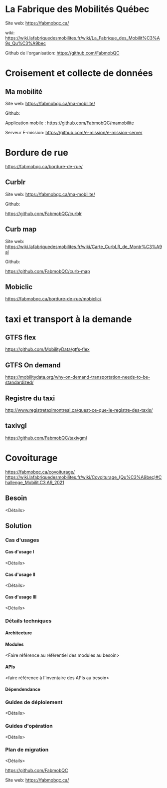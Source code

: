 # La Fabrique des Mobilités Québec


Site web: https://fabmobqc.ca/


wiki: https://wiki.lafabriquedesmobilites.fr/wiki/La_Fabrique_des_Mobilit%C3%A9s_Qu%C3%A9bec

Github de l'organisation: https://github.com/FabmobQC

# Croisement et collecte de données
## Ma mobilité

Site web: https://fabmobqc.ca/ma-mobilite/

Github: 

Application mobile : https://github.com/FabmobQC/mamobilite

Serveur E-mission: https://github.com/e-mission/e-mission-server

# Bordure de rue
https://fabmobqc.ca/bordure-de-rue/


## Curblr

Site web: https://fabmobqc.ca/ma-mobilite/

Github: 

 https://github.com/FabmobQC/curblr

## Curb map

Site web: https://wiki.lafabriquedesmobilites.fr/wiki/Carte_CurbLR_de_Montr%C3%A9al

Github: 

https://github.com/FabmobQC/curb-map

## Mobiclic
https://fabmobqc.ca/bordure-de-rue/mobiclic/

# taxi et transport à la demande
## GTFS flex
https://github.com/MobilityData/gtfs-flex

## GTFS On demand
https://mobilitydata.org/why-on-demand-transportation-needs-to-be-standardized/

## Registre du taxi
http://www.registretaximontreal.ca/quest-ce-que-le-registre-des-taxis/

## taxivgl
https://github.com/FabmobQC/taxivgml

# Covoiturage
https://fabmobqc.ca/covoiturage/
https://wiki.lafabriquedesmobilites.fr/wiki/Covoiturage_(Qu%C3%A9bec)#Challenge_Mobilit.C3.A9_2021


## Besoin
<Détails>
## Solution
### Cas d'usages
#### Cas d'usage I
<Détails>
#### Cas d'usage II
<Détails>
#### Cas d'usage III
<Détails>
### Détails techniques
#### Architecture  
#### Modules
<Faire référence au référentiel des modules au besoin>
#### APIs
<faire référence à l'inventaire des APIs au besoin>
#### Dépendendance
### Guides de déploiement
<Détails>
### Guides d'opération
<Détails>
### Plan de migration
<Détails>

https://github.com/FabmobQC

Site web: https://fabmobqc.ca/

